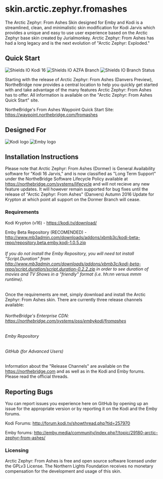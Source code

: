 # skin.arctic.zephyr.fromashes
The Arctic Zephyr: From Ashes Skin designed for Emby and Kodi is a streamlined, clean, and minimalistic skin modification for Kodi Jarvis which provides a unique and easy to use user experience based on the Arctic Zephyr base skin created by Jurialmonkey. Arctic Zephyr: From Ashes has had a long legacy and is the next evolution of "Arctic Zephyr: Exploded."

## Quick Start
![Shields IO Kodi 16](https://img.shields.io/badge/Kodi-16-blue.svg) ![Shields IO AZFA Branch](https://img.shields.io/badge/Arctic%20Zephyr%3A%20From%20Ashes-Dormer%20(3.2.41)-blue.svg) ![Shields IO Branch Status](https://img.shields.io/badge/Dormer%20GA-EoL-red.svg)

Starting with the release of Arctic Zephyr: From Ashes (Danvers Preview), NortheBridge now provides a central location to help you quickly get started with and take advantage of the many features Arctic Zephyr: From Ashes has to offer. All information is available on the "Arctic Zephyr: From Ashes Quick Start" site.

NortheBridge's From Ashes Waypoint Quick Start Site: https://waypoint.northebridge.com/fromashes

## Designed For
![Kodi logo](https://raw.githubusercontent.com/xbmc/xbmc-forum/master/xbmc/images/logo-sbs-black.png) ![Emby logo](http://emby.media/community/public/style_images/logoemby.png)

## Installation Instructions
Please note that Arctic Zephyr: From Ashes (Dormer) is General Availability software for "Kodi 16 Jarvis," and is now classified as "Long Term Support" under the NortheBridge Software Lifecycle Policy available at https://northebridge.com/systems/lifecycle and will not recieve any new feature updates. It will however remain supported for bug fixes until the release of "Arctic Zephyr: From Ashes" (Danvers) Autumn 2016 Update for Krypton at which point all support on the Dormer Branch will cease.

### Requirements
Kodi Krypton (v16) - https://kodi.tv/download/

Emby Beta Repository (RECOMENDED) - http://www.mb3admin.com/downloads/addons/xbmb3c/kodi-beta-repo/repository.beta.emby.kodi-1.0.5.zip

###### If you do not install the Emby Repository, you will need tot install "Script.Duration" from http://www.mb3admin.com/downloads/addons/xbmb3c/kodi-beta-repo/script.duration/script.duration-0.2.2.zip in order to see duration of movies and TV Shows in a "friendly" format (i.e. hh:nn versus mmm runtime).

Once the requirements are met, simply download and install the Arctic Zephyr: From Ashes skin. There are currently three release channels available:

###### NortheBridge's Enterprise CDN: https://northebridge.com/systems/oss/embykodi/fromashes
###### Emby Repository
###### GitHub (for Advanced Users)

Information about the "Release Channels" are available on the https://northebridge.com and as well as in the Kodi and Emby forums. Please read the official threads.

## Reporting Bugs
You can report issues you experience here on GitHub by opening up an issue for the appropriate version or by reporting it on the Kodi and the Emby forums.

Kodi Forums: http://forum.kodi.tv/showthread.php?tid=257970

Emby forums: http://emby.media/community/index.php?/topic/29180-arctic-zephyr-from-ashes/

### Licensing
Arctic Zephyr: From Ashes is free and open source software licensed under the GPLv3 License. The Northern Lights Foundation receives no monetary compensation for the development and usage of this skin.
